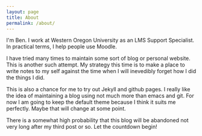 ```yaml
---
layout: page
title: About
permalink: /about/
---
```

I'm Ben. I work at Western Oregon University as an LMS Support Specialist. In practical terms, I help people use Moodle.

I have tried many times to maintain some sort of blog or personal website. This is another such attempt. My strategy this time is to make a place to write notes to my self against the time when I will inevedibly forget how I did the things I did.

This is also a chance for me to try out Jekyll and github pages. I really like the idea of maintaining a blog using not much more than emacs and git. For now I am going to keep the default theme because I think it suits me perfectly. Maybe that will change at some point.

There is a somewhat high probability that this blog will be abandoned not very long after my third post or so. Let the countdown begin!